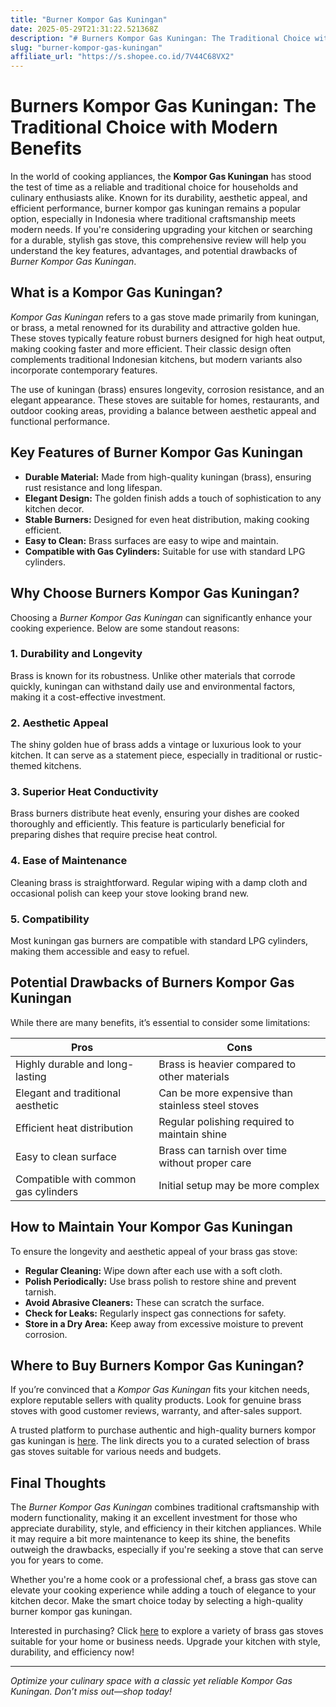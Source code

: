 ```yaml
---
title: "Burner Kompor Gas Kuningan"
date: 2025-05-29T21:31:22.521368Z
description: "# Burners Kompor Gas Kuningan: The Traditional Choice with Modern Benefits..."
slug: "burner-kompor-gas-kuningan"
affiliate_url: "https://s.shopee.co.id/7V44C68VX2"
---
```

# Burners Kompor Gas Kuningan: The Traditional Choice with Modern Benefits

In the world of cooking appliances, the **Kompor Gas Kuningan** has stood the test of time as a reliable and traditional choice for households and culinary enthusiasts alike. Known for its durability, aesthetic appeal, and efficient performance, burner kompor gas kuningan remains a popular option, especially in Indonesia where traditional craftsmanship meets modern needs. If you're considering upgrading your kitchen or searching for a durable, stylish gas stove, this comprehensive review will help you understand the key features, advantages, and potential drawbacks of *Burner Kompor Gas Kuningan*.

## What is a Kompor Gas Kuningan?

*Kompor Gas Kuningan* refers to a gas stove made primarily from kuningan, or brass, a metal renowned for its durability and attractive golden hue. These stoves typically feature robust burners designed for high heat output, making cooking faster and more efficient. Their classic design often complements traditional Indonesian kitchens, but modern variants also incorporate contemporary features.

The use of kuningan (brass) ensures longevity, corrosion resistance, and an elegant appearance. These stoves are suitable for homes, restaurants, and outdoor cooking areas, providing a balance between aesthetic appeal and functional performance.

## Key Features of Burner Kompor Gas Kuningan

- **Durable Material:** Made from high-quality kuningan (brass), ensuring rust resistance and long lifespan.
- **Elegant Design:** The golden finish adds a touch of sophistication to any kitchen decor.
- **Stable Burners:** Designed for even heat distribution, making cooking efficient.
- **Easy to Clean:** Brass surfaces are easy to wipe and maintain.
- **Compatible with Gas Cylinders:** Suitable for use with standard LPG cylinders.

## Why Choose Burners Kompor Gas Kuningan?

Choosing a *Burner Kompor Gas Kuningan* can significantly enhance your cooking experience. Below are some standout reasons:

### 1. Durability and Longevity

Brass is known for its robustness. Unlike other materials that corrode quickly, kuningan can withstand daily use and environmental factors, making it a cost-effective investment.

### 2. Aesthetic Appeal

The shiny golden hue of brass adds a vintage or luxurious look to your kitchen. It can serve as a statement piece, especially in traditional or rustic-themed kitchens.

### 3. Superior Heat Conductivity

Brass burners distribute heat evenly, ensuring your dishes are cooked thoroughly and efficiently. This feature is particularly beneficial for preparing dishes that require precise heat control.

### 4. Ease of Maintenance

Cleaning brass is straightforward. Regular wiping with a damp cloth and occasional polish can keep your stove looking brand new.

### 5. Compatibility

Most kuningan gas burners are compatible with standard LPG cylinders, making them accessible and easy to refuel.

## Potential Drawbacks of Burners Kompor Gas Kuningan

While there are many benefits, it’s essential to consider some limitations:

| Pros                     | Cons                              |
|--------------------------|-----------------------------------|
| Highly durable and long-lasting | Brass is heavier compared to other materials |
| Elegant and traditional aesthetic | Can be more expensive than stainless steel stoves |
| Efficient heat distribution | Regular polishing required to maintain shine |
| Easy to clean surface | Brass can tarnish over time without proper care |
| Compatible with common gas cylinders | Initial setup may be more complex |

## How to Maintain Your Kompor Gas Kuningan

To ensure the longevity and aesthetic appeal of your brass gas stove:

- **Regular Cleaning:** Wipe down after each use with a soft cloth.
- **Polish Periodically:** Use brass polish to restore shine and prevent tarnish.
- **Avoid Abrasive Cleaners:** These can scratch the surface.
- **Check for Leaks:** Regularly inspect gas connections for safety.
- **Store in a Dry Area:** Keep away from excessive moisture to prevent corrosion.

## Where to Buy Burners Kompor Gas Kuningan?

If you’re convinced that a *Kompor Gas Kuningan* fits your kitchen needs, explore reputable sellers with quality products. Look for genuine brass stoves with good customer reviews, warranty, and after-sales support.

A trusted platform to purchase authentic and high-quality burners kompor gas kuningan is [here](https://s.shopee.co.id/7V44C68VX2). The link directs you to a curated selection of brass gas stoves suitable for various needs and budgets.

## Final Thoughts

The *Burner Kompor Gas Kuningan* combines traditional craftsmanship with modern functionality, making it an excellent investment for those who appreciate durability, style, and efficiency in their kitchen appliances. While it may require a bit more maintenance to keep its shine, the benefits outweigh the drawbacks, especially if you're seeking a stove that can serve you for years to come.

Whether you're a home cook or a professional chef, a brass gas stove can elevate your cooking experience while adding a touch of elegance to your kitchen decor. Make the smart choice today by selecting a high-quality burner kompor gas kuningan.

Interested in purchasing? Click [here](https://s.shopee.co.id/7V44C68VX2) to explore a variety of brass gas stoves suitable for your home or business needs. Upgrade your kitchen with style, durability, and efficiency now!

---

*Optimize your culinary space with a classic yet reliable Kompor Gas Kuningan. Don’t miss out—shop today!*